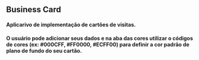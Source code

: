 ## Business Card
#### Aplicarivo de implementação de cartões de visitas.
#### O usuário pode adicionar seus dados e na aba das cores utilizar o códigos de cores (ex: #000CFF, #FF0000, #ECFF00) para definir a cor padrão de plano de fundo do seu cartão.
